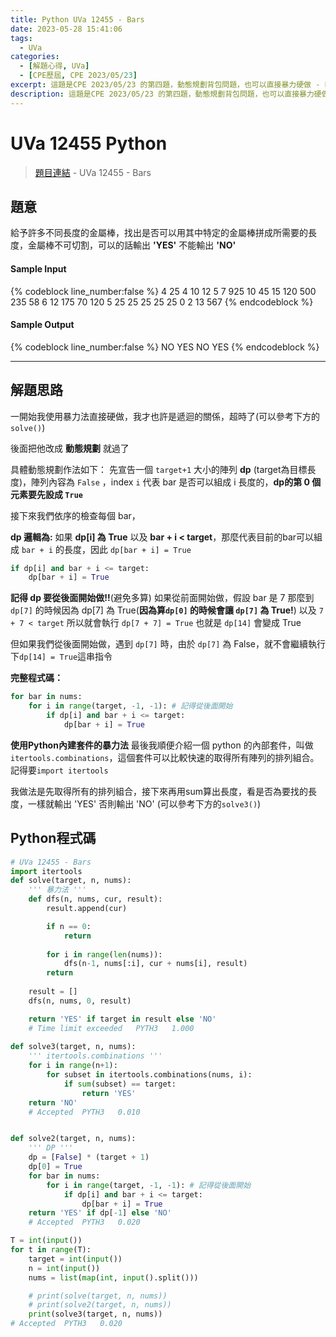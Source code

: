 ```yaml
---
title: Python UVa 12455 - Bars
date: 2023-05-28 15:41:06
tags:
  - UVa
categories:
  - [解題心得, UVa]
  - [CPE歷屆, CPE 2023/05/23]
excerpt: 這題是CPE 2023/05/23 的第四題，動態規劃背包問題，也可以直接暴力硬做 - Python UVa 12455 - Bars 解題心得
description: 這題是CPE 2023/05/23 的第四題，動態規劃背包問題，也可以直接暴力硬做 - Python UVa 12455 - Bars 解題心得
---
```

# UVa 12455 Python

>[題目連結](https://onlinejudge.org/index.php?option=com_onlinejudge&Itemid=8&page=show_problem&category=24&problem=3886) - UVa 12455 - Bars


## 題意
給予許多不同長度的金屬棒，找出是否可以用其中特定的金屬棒拼成所需要的長度，金屬棒不可切割，可以的話輸出 **'YES'** 不能輸出 **'NO'**

#### Sample Input 
{% codeblock line_number:false %}
4
25
4
10 12 5 7
925
10
45 15 120 500 235 58 6 12 175 70
120
5
25 25 25 25 25
0
2
13 567
{% endcodeblock %}

#### Sample Output 
{% codeblock line_number:false %}
NO
YES
NO
YES
{% endcodeblock %}

---

## 解題思路
一開始我使用暴力法直接硬做，我才也許是遞迴的關係，超時了(可以參考下方的`solve()`)<br>

後面把他改成 **動態規劃** 就過了<br>

具體動態規劃作法如下：
先宣告一個 `target+1` 大小的陣列 **dp** (target為目標長度)，陣列內容為 `False` ，index `i` 代表 bar 是否可以組成 i 長度的，**dp的第 0 個元素要先設成 `True`**<br>

接下來我們依序的檢查每個 bar，<br>

**dp 邏輯為:**
如果 **dp[i] 為 True** 以及 **bar + i < target**，那麼代表目前的bar可以組成 `bar + i` 的長度，因此 `dp[bar + i] = True`
```python
if dp[i] and bar + i <= target:
    dp[bar + i] = True
```

**記得 dp 要從後面開始做!!**(避免多算)
如果從前面開始做，假設 bar 是 7
那麼到 `dp[7]` 的時候因為 dp[7] 為 True(**因為算`dp[0]` 的時候會讓 `dp[7]` 為 True!**) 以及 `7 + 7 < target` 所以就會執行 `dp[7 + 7] = True` 也就是 `dp[14]` 會變成 True <br>

但如果我們從後面開始做，遇到 `dp[7]` 時，由於 `dp[7]` 為 False，就不會繼續執行下`dp[14] = True`這串指令<br>

**完整程式碼：**
```python
for bar in nums:
    for i in range(target, -1, -1): # 記得從後面開始
        if dp[i] and bar + i <= target:
            dp[bar + i] = True
```

**使用Python內建套件的暴力法**
最後我順便介紹一個 python 的內部套件，叫做`itertools.combinations`，這個套件可以比較快速的取得所有陣列的排列組合。記得要`import itertools`<br>

我做法是先取得所有的排列組合，接下來再用sum算出長度，看是否為要找的長度，一樣就輸出 'YES' 否則輸出 'NO' (可以參考下方的`solve3()`)<br>



## Python程式碼
```python
# UVa 12455 - Bars
import itertools
def solve(target, n, nums):
    ''' 暴力法 '''
    def dfs(n, nums, cur, result):
        result.append(cur)

        if n == 0: 
            return
        
        for i in range(len(nums)):
            dfs(n-1, nums[:i], cur + nums[i], result)
        return
        
    result = []
    dfs(n, nums, 0, result)

    return 'YES' if target in result else 'NO'
    # Time limit exceeded	PYTH3	1.000
    
def solve3(target, n, nums):
    ''' itertools.combinations '''
    for i in range(n+1):
        for subset in itertools.combinations(nums, i):
            if sum(subset) == target:
                return 'YES'
    return 'NO'
    # Accepted	PYTH3	0.010


def solve2(target, n, nums):
    ''' DP '''
    dp = [False] * (target + 1)
    dp[0] = True
    for bar in nums:
        for i in range(target, -1, -1): # 記得從後面開始
            if dp[i] and bar + i <= target:
                dp[bar + i] = True
    return 'YES' if dp[-1] else 'NO'
    # Accepted	PYTH3	0.020

T = int(input())
for t in range(T):
    target = int(input())
    n = int(input())
    nums = list(map(int, input().split()))

    # print(solve(target, n, nums))
    # print(solve2(target, n, nums))
    print(solve3(target, n, nums))
# Accepted	PYTH3	0.020
```